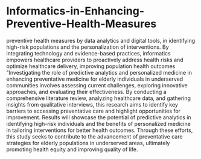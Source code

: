 # Informatics-in-Enhancing-Preventive-Health-Measures
 preventive health measures by data analytics and digital tools, in identifying high-risk populations and the personalization of interventions. By integrating technology and evidence-based practices, informatics empowers healthcare providers to proactively address health risks and optimize healthcare delivery, improving population health outcomes
"Investigating the role of predictive analytics and personalized medicine in enhancing preventative medicine for elderly individuals in underserved communities involves assessing current challenges, exploring innovative approaches, and evaluating their effectiveness.
By conducting a comprehensive literature review, analyzing healthcare data, and gathering insights from qualitative interviews, this research aims to identify key barriers to accessing preventative care and highlight opportunities for improvement. 
 Results will showcase the potential of predictive analytics in identifying high-risk individuals and the benefits of personalized medicine in tailoring interventions for better health outcomes.
 Through these efforts, this study seeks to contribute to the advancement of preventative care strategies for elderly populations in underserved areas, ultimately promoting health equity and improving quality of life.
